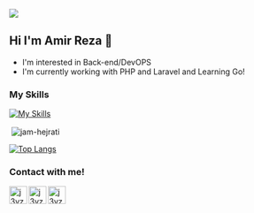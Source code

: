 ![](https://komarev.com/ghpvc/?username=j3yzz)

## Hi I'm Amir Reza 👋
- I'm interested in Back-end/DevOPS
- I'm currently working with PHP and Laravel and Learning Go!

### My Skills
[![My Skills](https://skillicons.dev/icons?i=html,css,php,laravel,symfony,go,mysql,redis&perline=12)](https://skillicons.dev)

<!-- ![j3yzz's GitHub stats](https://github-readme-stats.vercel.app/api?username=j3yzz&show_icons=true&theme=onedark) -->

<p>&nbsp;<img align="center" src="http://github-profile-summary-cards.vercel.app/api/cards/profile-details?username=j3yzz&theme=github_dark" alt="jam-hejrati" /></p>

[![Top Langs](https://github-readme-stats.vercel.app/api/top-langs/?username=j3yzz&layout=compact&theme=onedark)](https://github.com/anuraghazra/github-readme-stats)


### Contact with me!
[<img align="left" alt="j3yzz | Twitter" width="32px" src="https://cdn.jsdelivr.net/npm/simple-icons@5.8.1/icons/twitter.svg" />][twitter]
[<img align="left" alt="j3yzz | LinkedIn" width="32px" src="https://cdn.jsdelivr.net/npm/simple-icons@5.8.1/icons/linkedin.svg" />][linkedin]
[<img align="left" alt="j3yzz | Gmail" width="32px" src="https://cdn.jsdelivr.net/npm/simple-icons@5.8.1/icons/gmail.svg" />][gmail]

[twitter]: https://twitter.com/akaamirreza
[linkedin]: https://www.linkedin.com/in/amirreza-kheradmand-9aa74316a
[gmail]: mailto:amir.rezakheradmand.2017@gmail.com
